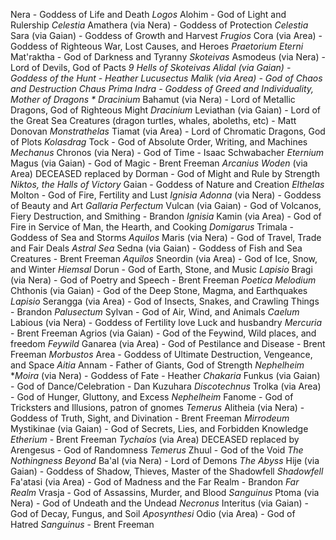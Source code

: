 Nera - Goddess of Life and Death  *Logos*
  Alohim - God of Light and Rulership *Celestia*
    Amathera (via Nera) - Goddess of Protection *Celestia*
    Sara (via Gaian) - Goddess of Growth and Harvest *Frugios*
    Cora (via Area) - Goddess of Righteous War, Lost Causes, and Heroes *Praetorium Eterni*
  Mat'raktha - God of Darkness and Tyranny *Skoteivas*
    Asmodeus (via Nera) - Lord of Devils, God of Pacts *9 Hells of Skoteivas*
    **Alidal* (via Gaian) - Goddess of the Hunt - Heather *Lucusectus*
    Malik (via Area) - God of Chaos and Destruction *Chaus Prima*
  Indra - Goddess of Greed and Individuality, Mother of Dragons * Dracinium*
    Bahamut (via Nera) - Lord of Metallic Dragons, God of Righteous Might *Dracinium*
    Leviathan (via Gaian) - Lord of the Great Sea Creatures (dragon turtles, whales, aboleths, etc) - Matt Donovan *Monstrathelas*
    Tiamat (via Area) - Lord of Chromatic Dragons, God of Plots *Kolasdrag*
  Tock - God of Absolute Order, Writing, and Machines *Mechanus* 
    Chronos (via Nera) - God of Time - Isaac Schwabacher *Eternium*
    Magus (via Gaian) - God of Magic - Brent Freeman *Arcanius*
    *Woden* (via Area) DECEASED replaced by Dorman - God of Might and Rule by Strength *Niktos, the Halls of Victory*
Gaian - Goddess of Nature and Creation *Elthelas*
  Molton - God of Fire, Fertility and Lust *Ignisia*
    *Adonna* (via Nera) - Goddess of Beauty and Art *Gallaria Perfectum*
    Vulcan (via Gaian) - God of Volcanos, Fiery Destruction, and Smithing - Brandon *Ignisia*
    Kamin (via Area) - God of Fire in Service of Man, the Hearth, and Cooking *Domigarus*
  Trimala - Goddess of Sea and Storms *Aquilos*
    Maris (via Nera) - God of Travel, Trade and Fair Deals *Astral Sea*
    Sedna (via Gaian) - Goddess of Fish and Sea Creatures - Brent Freeman *Aquilos*
    Sneordin (via Area) - God of Ice, Snow, and Winter *Hiemsal*
  Dorun - God of Earth, Stone, and Music *Lapisio*
    Bragi (via Nera) - God of Poetry and Speech - Brent Freeman *Poetica Melodium*
    Chthonis (via Gaian) - God of the Deep Stone, Magma, and Earthquakes *Lapisio*
    Serangga (via Area) - God of Insects, Snakes, and Crawling Things - Brandon *Palusectum*
  Sylvan - God of Air, Wind, and Animals *Caelum*
    Labious (via Nera) - Goddess of Fertility love Luck and husbandry *Mercuria* - Brent Freeman
    Agrios (via Gaian) - God of the Feywind, Wild places, and freedom *Feywild*
    Ganarea (via Area) - God of Pestilance and Disease - Brent Freeman *Morbustos*
Area - Goddess of Ultimate Destruction, Vengeance, and Space *Aitia*
  Annam - Father of Giants, God of Strength *Nephelheim*
    **Moira* (via Nera) - Goddess of Fate - Heather *Chakaria*
    Funkus (via Gaian) - God of Dance/Celebration - Dan Kuzuhara *Discotechnus*
    Trolka (via Area) - God of Hunger, Gluttony, and Excess *Nephelheim*
  Fanome - God of Tricksters and Illusions, patron of gnomes *Temerus*
    Alitheia (via Nera) - Goddess of Truth, Sight, and Divination - Brent Freeman *Mirrodeum*
    Mystikinae (via Gaian) - God of Secrets, Lies, and Forbidden Knowledge *Etherium* - Brent Freeman
    *Tychaíos* (via Area) DECEASED replaced by Arengesus - God of Randomness *Temerus*
  Zhuul - God of the Void *The Nothingness Beyond*
    Ba'al (via Nera) - Lord of Demons *The Abyss*
    Hije (via Gaian) - Goddess of Shadow, Thieves, Master of the Shadowfell *Shadowfell*
    Fa'atasi (via Area) - God of Madness and the Far Realm - Brandon *Far Realm*
  Vrasja - God of Assassins, Murder, and Blood *Sanguinus*
    Ptoma (via Nera) - God of Undeath and the Undead *Necronus*
    Interitus (via Gaian) - God of Decay, Fungus, and Soil *Aposynthesi*
    Odio  (via Area) - God of Hatred *Sanguinus* - Brent Freeman
